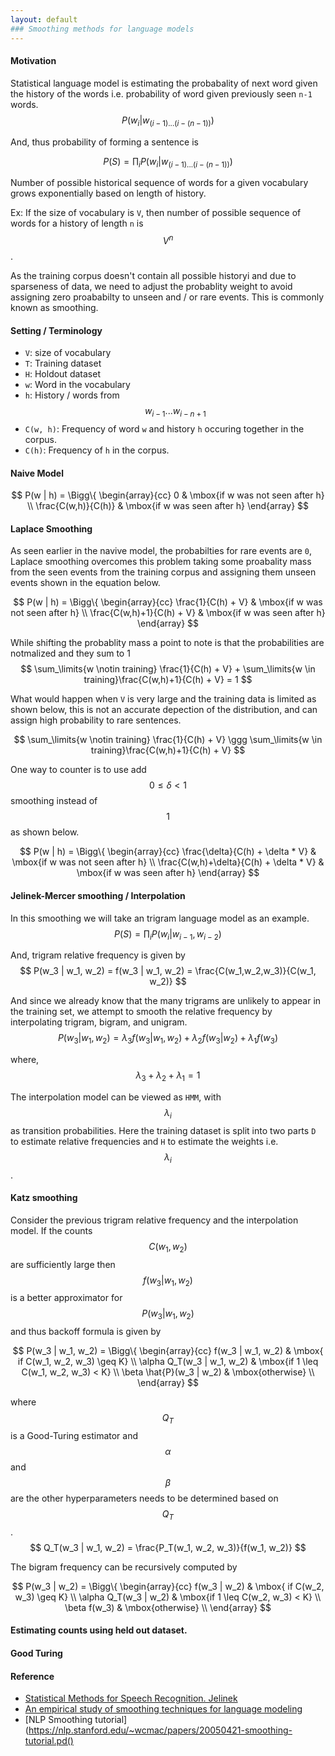 ```yaml
---
layout: default
### Smoothing methods for language models
---
```

#### Motivation

Statistical language model is estimating the probabality of next word given the history of the words i.e. probability of word given previously seen `n-1` words. 
$$ 
P(w_i | w_{(i-1)... (i-(n-1))})
$$

And, thus probability of forming a sentence is 

$$
P(S) = \prod_{i} P(w_i | w_{(i-1)... (i-(n-1))})
$$

Number of possible historical sequence of words for a given vocabulary grows exponentially based on length of history. 

Ex: If the size of vocabulary is `V`, then number of possible sequence of words for a history of length `n` is $$ V^n $$.

As the training corpus doesn't contain all possible historyi and due to sparseness of data, we need to adjust the probablity weight to avoid assigning zero proababilty to unseen and / or rare events. This is commonly known as smoothing. 

#### Setting / Terminology
* `V`: size of vocabulary
* `T`: Training dataset
* `H`: Holdout dataset
* `w`: Word in the vocabulary
* `h`: History / words from $$ w_{i-1} ... w_{i-n+1} $$ 
* `C(w, h)`: Frequency of word `w` and history `h` occuring together in the corpus.
* `C(h)`: Frequency of `h` in the corpus.

#### Naive Model

$$
P(w | h) = 
\Bigg\{ \begin{array}{cc}
0 & \mbox{if w was not seen after h} \\
\frac{C(w,h)}{C(h)} & \mbox{if w was seen after h}
\end{array}
$$

#### Laplace Smoothing
As seen earlier in the navive model, the probabilties for rare events are `0`, Laplace smoothing overcomes this problem taking some proabality mass from the seen events from the training corpus and assigning them unseen events shown in the equation below.

$$
P(w | h) = 
\Bigg\{ \begin{array}{cc}
\frac{1}{C(h) + V} & \mbox{if w was not seen after h} \\
\frac{C(w,h)+1}{C(h) + V} & \mbox{if w was seen after h}
\end{array}
$$

While shifting the probablity mass a point to note is that the probabilities are notmalized and they sum to 1
$$
\sum_\limits{w \notin training} \frac{1}{C(h) + V} + \sum_\limits{w \in training}\frac{C(w,h)+1}{C(h) + V} = 1
$$

What would happen when `V` is very large and the training data is limited as shown below, this is not an accurate depection of the distribution, and can assign high probability to rare sentences.

$$
\sum_\limits{w \notin training} \frac{1}{C(h) + V} \ggg \sum_\limits{w \in training}\frac{C(w,h)+1}{C(h) + V}
$$

One way to counter is to use add $$ 0 \leq \delta < 1 $$ smoothing instead of $$ 1 $$ as shown below.

$$
P(w | h) = 
\Bigg\{ \begin{array}{cc}
\frac{\delta}{C(h) + \delta * V} & \mbox{if w was not seen after h} \\
\frac{C(w,h)+\delta}{C(h) + \delta * V} & \mbox{if w was seen after h}
\end{array}
$$


#### Jelinek-Mercer smoothing / Interpolation
In this smoothing we will take an trigram language model as an example.
$$
P(S) = \prod_{i} P(w_i | w_{i-1}, w_{i-2})
$$

And, trigram relative frequency is given by
$$
P(w_3 | w_1, w_2) = f(w_3 | w_1, w_2) = \frac{C(w_1,w_2,w_3)}{C(w_1, w_2)}
$$

And since we already know that the many trigrams are unlikely to appear in the training set, we attempt to smooth the relative frequency by interpolating trigram, bigram, and unigram.
$$
P(w_3 | w_1, w_2) = \lambda_3 f(w_3 | w_1, w_2) + \lambda_2 f(w_3 | w_2) + \lambda_1 f(w_3)  
$$

where, $$ \lambda_3 + \lambda_2 + \lambda_1 = 1 $$

The interpolation model can be viewed as `HMM`, with $$\lambda_i$$ as transition probabilities. Here the training dataset is split into two parts `D` to estimate relative frequencies and `H` to estimate the weights i.e. $$ \lambda_i $$.

#### Katz smoothing
Consider the previous trigram relative frequency and the interpolation model. If the counts $$ C(w_1, w_2) $$ are sufficiently large then $$ f(w_3 | w_1, w_2) $$ is a better approximator for $$ P(w_3 | w_1, w_2) $$ and thus backoff formula is given by

$$
P(w_3 | w_1, w_2) = 
\Bigg\{ \begin{array}{cc}
f(w_3 | w_1, w_2) & \mbox{ if C(w_1, w_2, w_3) \geq K} \\
\alpha Q_T(w_3 | w_1, w_2) & \mbox{if 1 \leq C(w_1, w_2, w_3) < K} \\
\beta \hat{P}(w_3 | w_2) & \mbox{otherwise} \\
\end{array}
$$

where $$ Q_T $$ is a Good-Turing estimator and $$ \alpha $$ and $$ \beta $$ are the other hyperparameters needs to be determined based on $$ Q_T $$.
$$
Q_T(w_3 | w_1, w_2) = \frac{P_T(w_1, w_2, w_3)}{f(w_1, w_2)}  
$$

The bigram frequency can be recursively computed by

$$
P(w_3 | w_2) = 
\Bigg\{ \begin{array}{cc}
f(w_3 | w_2) & \mbox{ if C(w_2, w_3) \geq K} \\
\alpha Q_T(w_3 | w_2) & \mbox{if 1 \leq C(w_2, w_3) < K} \\
\beta f(w_3) & \mbox{otherwise} \\
\end{array}
$$


#### Estimating counts using held out dataset.


#### Good Turing



#### Reference
* [Statistical Methods for Speech Recognition. Jelinek](https://mitpress.mit.edu/books/statistical-methods-speech-recognition)
* [An empirical study of smoothing techniques for language modeling](http://u.cs.biu.ac.il/~yogo/courses/mt2013/papers/chen-goodman-99.pdf)
* [NLP Smoothing tutorial](https://nlp.stanford.edu/~wcmac/papers/20050421-smoothing-tutorial.pd()

